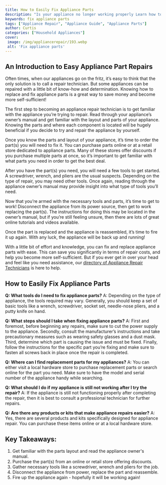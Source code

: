 ```yaml
---
title: How to Easily Fix Appliance Parts
description: "Is your appliance no longer working properly Learn how to easily fix appliance parts at home without breaking the bank"
keywords: fix appliance parts
tags: ["Appliance Repair", "Appliance Guide", "Appliance Parts"]
author: Curtis
categories: ["Household Appliances"]
cover: 
 image: /img/appliancerepair/193.webp
 alt: 'Fix appliance parts'
---
```

## An Introduction to Easy Appliance Part Repairs

Often times, when our appliances go on the fritz, it’s easy to think that the only solution is to call a repair technician. But some appliances can be repaired with a little bit of know-how and determination. Knowing how to replace and fix appliance parts is a great way to save money and become more self-sufficient!

The first step to becoming an appliance repair technician is to get familiar with the appliance you’re trying to repair. Read through your appliance’s owner’s manual and get familiar with the layout and parts of your appliance. Knowing the parts and where each component is located will be hugely beneficial if you decide to try and repair the appliance by yourself.

Once you know the parts and layout of your appliance, it’s time to order the part(s) you will need to fix it. You can purchase parts online or at a retail store dedicated to appliance parts. Many of these stores offer discounts if you purchase multiple parts at once, so it’s important to get familiar with what parts you need in order to get the best deal. 

After you have the part(s) you need, you will need a few tools to get started. A screwdriver, wrench, and pliers are the usual suspects. Depending on the type of repair, you may need other tools. Once again, reading through the appliance owner’s manual may provide insight into what type of tools you’ll need.

Now that you’re armed with the necessary tools and parts, it’s time to get to work! Disconnect the appliance from its power source, then get to work replacing the part(s). The instructions for doing this may be located in the owner’s manual, but if you’re still feeling unsure, then there are lots of great online tutorials and videos available. 

Once the part is replaced and the appliance is reassembled, it’s time to fire it up again. With any luck, the appliance will be back up and running!

With a little bit of effort and knowledge, you can fix and replace appliance parts with ease. This can save you significantly in terms of repair costs, and help you become more self-sufficient. But if you ever get in over your head and feel like you need assistance, our [directory of Appliance Repair Technicians](./pages/appliance-repair-technicians) is here to help.

## How to Easily Fix Appliance Parts

**Q: What tools do I need to fix appliance parts?** 
A: Depending on the type of appliance, the tools required may vary. Generally, you should keep a set of basic tools like a wrench, screwdriver, socket set, needle-nose pliers, and a putty knife on hand. 

**Q: What steps should I take when fixing appliance parts?** 
A: First and foremost, before beginning any repairs, make sure to cut the power supply to the appliance. Secondly, consult the manufacturer’s instructions and take precautionary measures such as wearing safety glasses and a dust mask. Third, determine which part is causing the issue and must be fixed. Finally, follow the instructions for the specific part you’re fixing and make sure to fasten all screws back in place once the repair is completed. 

**Q: Where can I find replacement parts for my appliances?** 
A: You can either visit a local hardware store to purchase replacement parts or search online for the part you need. Make sure to have the model and serial number of the appliance handy while searching. 

**Q: What should I do if my appliance is still not working after I try the repair?** 
A: If the appliance is still not functioning properly after completing the repair, then it is best to consult a professional technician for further repairs. 

**Q: Are there any products or kits that make appliance repairs easier?** 
A: Yes, there are several products and kits specifically designed for appliance repair. You can purchase these items online or at a local hardware store.

## Key Takeaways:
1. Get familiar with the parts layout and read the appliance owner's manual.
2. Purchase the part(s) from an online or retail store offering discounts.
3. Gather necessary tools like a screwdriver, wrench and pliers for the job.
4. Disconnect the appliance from power, replace the part and reassemble.
5. Fire up the appliance again - hopefully it will be working again!

